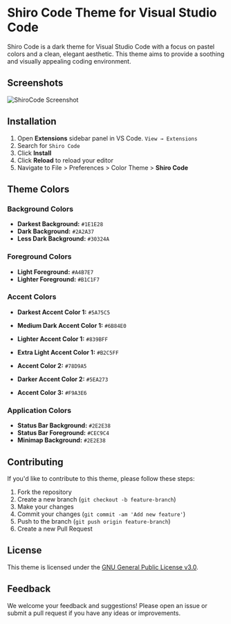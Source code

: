 # Shiro Code Theme for Visual Studio Code

Shiro Code is a dark theme for Visual Studio Code with a focus on pastel colors and a clean, elegant aesthetic. This theme aims to provide a soothing and visually appealing coding environment.

## Screenshots

![ShiroCode Screenshot](https://github.com/user-attachments/assets/949f7ecb-4283-4e0f-ad95-b6b98f7bdd7b)

## Installation

1. Open **Extensions** sidebar panel in VS Code. `View → Extensions`
2. Search for `Shiro Code`
3. Click **Install**
4. Click **Reload** to reload your editor
5. Navigate to File > Preferences > Color Theme > **Shiro Code**

## Theme Colors

### Background Colors
- **Darkest Background:** `#1E1E28`
- **Dark Background:** `#2A2A37`
- **Less Dark Background:** `#30324A`

### Foreground Colors
- **Light Foreground:** `#A4B7E7`
- **Lighter Foreground:** `#B1C1F7`

### Accent Colors
- **Darkest Accent Color 1:** `#5A75C5`
- **Medium Dark Accent Color 1:** `#6B84E0`
- **Lighter Accent Color 1:** `#839BFF`
- **Extra Light Accent Color 1:** `#B2C5FF`

- **Accent Color 2:** `#78D9A5`
- **Darker Accent Color 2:** `#5EA273`

- **Accent Color 3:** `#F9A3E6`

### Application Colors
- **Status Bar Background:** `#2E2E38`
- **Status Bar Foreground:** `#CEC9C4`
- **Minimap Background:** `#2E2E38`

## Contributing

If you'd like to contribute to this theme, please follow these steps:

1. Fork the repository
2. Create a new branch (`git checkout -b feature-branch`)
3. Make your changes
4. Commit your changes (`git commit -am 'Add new feature'`)
5. Push to the branch (`git push origin feature-branch`)
6. Create a new Pull Request

## License

This theme is licensed under the [GNU General Public License v3.0](LICENSE).

## Feedback

We welcome your feedback and suggestions! Please open an issue or submit a pull request if you have any ideas or improvements.

